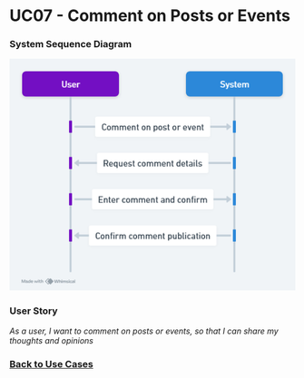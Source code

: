 # UC07 - Comment on Posts or Events

### System Sequence Diagram

![UC07 SMD](01.Engineering/Comment%20on%20Posts%20or%20Events.png)

### User Story

_As a user, I want to comment on posts or events, so that I can share my thoughts and opinions_

### [Back to Use Cases](../README.md)